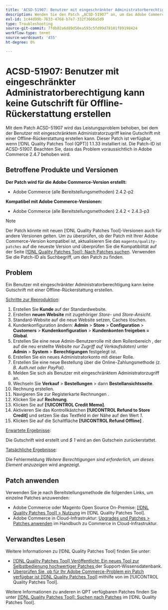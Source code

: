 ```yaml
---
title: 'ACSD-51907: Benutzer mit eingeschränkter Administratorberechtigung kann keine Gutschrift für Offline-Rückerstattung erstellen'
description: Wenden Sie den Patch „ACSD-51907“ an, um das Adobe Commerce-Problem zu beheben, bei dem der eingeschränkte Administrator keine Gutschrift mit einer Offline-Rückerstattung erstellen kann.
exl-id: 1c44d99b-7633-4768-b7e7-332f3666a5d9
type: Troubleshooting
source-git-commit: 7fdb02a6d89d50ea593c5fd99d78101f89198424
workflow-type: tm+mt
source-wordcount: '455'
ht-degree: 0%

---
```


# ACSD-51907: Benutzer mit eingeschränkter Administratorberechtigung kann keine Gutschrift für Offline-Rückerstattung erstellen

Mit dem Patch ACSD-51907 wird das Leistungsproblem behoben, bei dem der Benutzer mit eingeschränktem Administratorzugriff keine Gutschrift mit einer Offline-Rückerstattung erstellen kann. Dieser Patch ist verfügbar, wenn [!DNL Quality Patches Tool (QPT)] 1.1.33 installiert ist. Die Patch-ID ist ACSD-51907. Beachten Sie, dass das Problem voraussichtlich in Adobe Commerce 2.4.7 behoben wird.

## Betroffene Produkte und Versionen

**Der Patch wird für die Adobe Commerce-Version erstellt:**

* Adobe Commerce (alle Bereitstellungsmethoden) 2.4.2-p2

**Kompatibel mit Adobe Commerce-Versionen:**

* Adobe Commerce (alle Bereitstellungsmethoden) 2.4.2 &lt; 2.4.3-p3

>[!NOTE]
>
>Der Patch könnte mit neuen [!DNL Quality Patches Tool]-Versionen auch für andere Versionen gelten. Um zu überprüfen, ob der Patch mit Ihrer Adobe Commerce-Version kompatibel ist, aktualisieren Sie das `magento/quality-patches` auf die neueste Version und überprüfen Sie die Kompatibilität auf der Seite [[!DNL Quality Patches Tool]: Nach Patches suchen](https://experienceleague.adobe.com/tools/commerce-quality-patches/index.html). Verwenden Sie die Patch-ID als Suchbegriff, um den Patch zu finden.

## Problem

Ein Benutzer mit eingeschränkter Administratorberechtigung kann keine Gutschrift mit einer Offline-Rückerstattung erstellen.

<u>Schritte zur Reproduktion</u>:

1. Erstellen Sie **Kunde** auf der Standardwebsite.
1. Erstellen **neuen Website** mit zugehöriger *Store*- und *Store-Ansicht*.
1. Standard-Website auf die neue Website setzen, Caches löschen.
1. Kundenkonfiguration ändern: **Admin** > **Store** > **Configuration** > **Customers** > **Kundenkonfiguration** > **Kundenkonten freigeben = Global**.
1. Erstellen Sie eine neue Admin-Benutzerrolle mit dem Rollenbereich , der auf die neu erstellte Website *nur Zugriff auf Verkaufsdaten)* unter **Admin** > **System** > **Berechtigungen** festgelegt ist.
1. Erstellen Sie ein neues Administratorkonto mit dieser Rolle.
1. Erstellen Sie eine neue Bestellung über die Online-Zahlungsmethode *(z. B. Auth.net oder PayPal)*.
1. Melden Sie sich als Benutzer mit eingeschränktem Administratorzugriff an.
1. Wechseln Sie **Verkauf** > **Bestellungen** > dann **Bestellansichtsseite**.
1. Rechnung erstellen.
1. Navigieren Sie zur Registerkarte Rechnungen .
1. Klicken Sie auf **Rechnung**.
1. Klicken Sie auf **[!UICONTROL Credit Memo]**.
1. Aktivieren Sie das Kontrollkästchen **[!UICONTROL Refund to Store Credit]** und setzen Sie das Textfeld in der Nähe auf den Wert *1*.
1. Klicken Sie auf die Schaltfläche **[!UICONTROL Refund Offline]** .

<u>Erwartete Ergebnisse</u>:

Die Gutschrift wird erstellt und *$ 1* wird an den Gutschein zurückerstattet.

<u>Tatsächliche Ergebnisse</u>:

Die Fehlermeldung *Weitere Berechtigungen sind erforderlich, um dieses Element anzuzeigen* wird angezeigt.

## Patch anwenden

Verwenden Sie je nach Bereitstellungsmethode die folgenden Links, um einzelne Patches anzuwenden:

* Adobe Commerce oder Magento Open Source On-Premise: [[!DNL Quality Patches Tool] > Nutzung](/help/tools/quality-patches-tool/usage.md) im [!DNL Quality Patches Tool].
* Adobe Commerce in Cloud-Infrastruktur: [Upgrades und Patches > Patches anwenden](https://experienceleague.adobe.com/docs/commerce-cloud-service/user-guide/develop/upgrade/apply-patches.html) im Handbuch zu Commerce in Cloud-Infrastruktur.

## Verwandtes Lesen

Weitere Informationen zu [!DNL Quality Patches Tool] finden Sie unter:

* [[!DNL Quality Patches Tool] Veröffentlicht: Ein neues Tool zur Selbstbedienung hochwertiger Patches ](https://experienceleague.adobe.com/en/docs/commerce-operations/tools/quality-patches-tool/quality-patches-tool-to-self-serve-quality-patches) der Support-Wissensdatenbank.
* [Überprüfen Sie, ob für Ihr Adobe Commerce-Problem ein Patch verfügbar ist [!DNL Quality Patches Tool]](/help/tools/quality-patches-tool/patches-available-in-qpt/check-patch-for-magento-issue-with-magento-quality-patches.md) mithilfe von im [!UICONTROL Quality Patches Tool].


Weitere Informationen zu anderen in QPT verfügbaren Patches finden Sie unter [[!DNL Quality Patches Tool]: Suchen nach Patches](https://experienceleague.adobe.com/tools/commerce-quality-patches/index.html) im [!DNL Quality Patches Tool].
